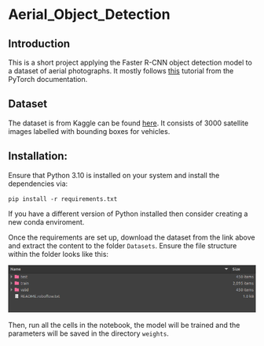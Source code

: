 # Aerial_Object_Detection

## Introduction

This is a short project applying the Faster R-CNN object detection model to a dataset of aerial photographs. It mostly follows [this](https://pytorch.org/tutorials/intermediate/torchvision_tutorial.html) tutorial from the PyTorch documentation.

## Dataset

The dataset is from Kaggle can be found [here](https://www.kaggle.com/datasets/kailaspsudheer/tiny-object-detection). It consists of 3000 satellite images labelled with bounding boxes for vehicles.

## Installation:

Ensure that Python 3.10 is installed on your system and install the dependencies via:

```
pip install -r requirements.txt
```

If you have a different version of Python installed then consider creating a new conda enviroment.

Once the requirements are set up, download the dataset from the link above and extract the content to the folder `Datasets`. Ensure the file structure within the folder looks like this:

![img](Readme_Images/Dataset_File_Structure.png)

Then, run all the cells in the notebook, the model will be trained and the parameters will be saved in the directory `weights`.
